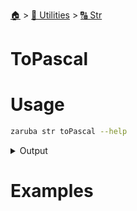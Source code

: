 <!--startTocHeader-->
[🏠](../../README.md) > [🔧 Utilities](../README.md) > [🔠 Str](README.md)
# ToPascal
<!--endTocHeader-->

# Usage


```bash
zaruba str toPascal --help
```
 
<details>
<summary>Output</summary>
 
```````
Turn string into PascalCase

Usage:
  zaruba str toPascal <string> [flags]

Flags:
  -h, --help   help for toPascal
```````
</details>


# Examples



<!--startTocSubtopic-->
<!--endTocSubtopic-->